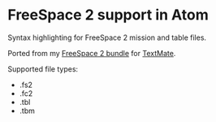 # FreeSpace 2 support in Atom

Syntax highlighting for FreeSpace 2 mission and table files.

Ported from my [FreeSpace 2 bundle](https://github.com/Sesquipedalian/freespace2.tmbundle) for [TextMate](https://github.com/textmate/textmate).

Supported file types:
- .fs2
- .fc2
- .tbl
- .tbm
